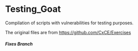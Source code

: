 # Testing_Goat
Compilation of scripts with vulnerabilities for testing purposes.

The original files are from  https://github.com/CxCE/Exercises

##### Fixes Branch


#####
